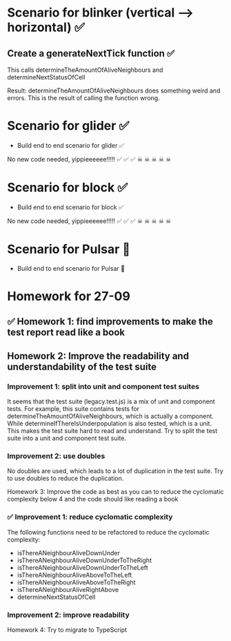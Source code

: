 # Scenario for blinker (vertical --> horizontal) ✅

## Create a generateNextTick function ✅
This calls determineTheAmountOfAliveNeighbours and determineNextStatusOfCell

Result: determineTheAmountOfAliveNeighbours does something weird and errors.
This is the result of calling the function wrong.

# Scenario for glider ✅

- Build end to end scenario for glider ✅

No new code needed, yippieeeeee!!!!! ✅ ✅ ✅ ☠ ☠ ☠ ☠ ☠

# Scenario for block ✅

- Build end to end scenario for block ✅

No new code needed, yippieeeeee!!!!! ✅ ✅ ✅ ☠ ☠ ☠ ☠ ☠

# Scenario for Pulsar 🙌

- Build end to end scenario for Pulsar 🙌

# Homework for 27-09

## ✅ Homework 1: find improvements to make the test report read like a book
## Homework 2: Improve the readability and understandability of the test suite
### Improvement 1: split into unit and component test suites
It seems that the test suite (legacy.test.js) is a mix of unit and component tests. For example, this suite contains tests for determineTheAmountOfAliveNeighbours, which is actually a component. While determineIfThereIsUnderpopulation is also tested, which is a unit. This makes the test suite hard to read and understand. Try to split the test suite into a unit and component test suite.

### Improvement 2: use doubles
No doubles are used, which leads to a lot of duplication in the test suite. Try to use doubles to reduce the duplication.

Homework 3: Improve the code as best as you can to reduce the cyclomatic complexity below 4 and the code should like reading a book
### ✅ Improvement 1: reduce cyclomatic complexity
The following functions need to be refactored to reduce the cyclomatic complexity:
- isThereANeighbourAliveDownUnder
- isThereANeighbourAliveDownUnderToTheRight
- isThereANeighbourAliveDownUnderToTheLeft
- isThereANeighbourAliveAboveToTheLeft
- isThereANeighbourAliveAboveToTheRight
- isThereANeighbourAliveRightAbove
- determineNextStatusOfCell

### Improvement 2: improve readability


Homework 4: Try to migrate to TypeScript